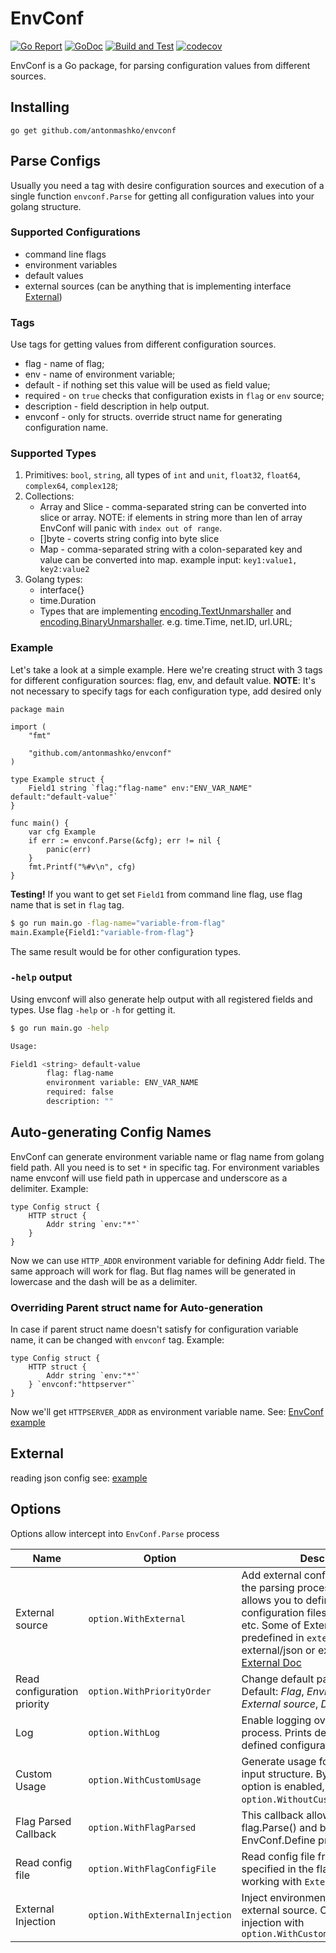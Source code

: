 # EnvConf
[![Go Report](https://goreportcard.com/badge/github.com/antonmashko/envconf)](https://goreportcard.com/report/github.com/antonmashko/envconf)
[![GoDoc](http://godoc.org/github.com/antonmashko/envconf?status.svg)](http://godoc.org/github.com/antonmashko/envconf)
[![Build and Test](https://github.com/antonmashko/envconf/actions/workflows/ci.yml/badge.svg?branch=master)](https://github.com/antonmashko/envconf/actions/workflows/ci.yml)
[![codecov](https://codecov.io/gh/antonmashko/envconf/branch/master/graph/badge.svg?token=ZdkG2flKKv)](https://codecov.io/gh/antonmashko/envconf)    

EnvConf is a Go package, for parsing configuration values from different sources. 

## Installing
```
go get github.com/antonmashko/envconf
```

## Parse Configs
Usually you need a tag with desire configuration sources and execution of a single function `envconf.Parse` for getting all configuration values into your golang structure.

### Supported Configurations
* command line flags
* environment variables
* default values
* external sources (can be anything that is implementing interface [External](https://pkg.go.dev/github.com/antonmashko/envconf/external#External))

### Tags
Use tags for getting values from different configuration sources.
- flag - name of flag;   
- env - name of environment variable;
- default - if nothing set this value will be used as field value; 
- required - on `true` checks that configuration exists in `flag` or `env` source;  
- description - field description in help output.
- envconf - only for structs. override struct name for generating configuration name. 

### Supported Types
1. Primitives: `bool`, `string`, all types of `int` and `unit`, `float32`, `float64`, `complex64`, `complex128`;
2. Collections:
	- Array and Slice - comma-separated string can be converted into slice or array. NOTE: if elements in string more than len of array EnvConf will panic with `index out of range`.
	- []byte - coverts string config into byte slice
	- Map - comma-separated string with a colon-separated key and value can be converted into map. example input: `key1:value1, key2:value2`
3. Golang types:
	- interface{}
	- time.Duration
	- Types that are implementing [encoding.TextUnmarshaller](https://pkg.go.dev/encoding#TextUnmarshaler) and [encoding.BinaryUnmarshaller](https://pkg.go.dev/encoding#BinaryUnmarshaler). e.g. time.Time, net.ID, url.URL;

### Example
Let's take a look at a simple example. Here we're creating struct with 3 tags for different configuration sources: flag, env, and default value. **NOTE**: It's not necessary to specify tags for each configuration type, add desired only 

```golang
package main

import (
	"fmt"

	"github.com/antonmashko/envconf"
)

type Example struct {
	Field1 string `flag:"flag-name" env:"ENV_VAR_NAME" default:"default-value"`
}

func main() {
	var cfg Example
	if err := envconf.Parse(&cfg); err != nil {
		panic(err)
	}
	fmt.Printf("%#v\n", cfg)
}
```


**Testing!**
If you want to get set `Field1` from command line flag, use flag name that is set in `flag` tag. 
```bash
$ go run main.go -flag-name="variable-from-flag"
main.Example{Field1:"variable-from-flag"}
```
The same result would be for other configuration types.

### `-help` output
Using envconf will also generate help output with all registered fields and types. Use flag `-help` or `-h` for getting it. 
```bash
$ go run main.go -help

Usage:

Field1 <string> default-value
        flag: flag-name
        environment variable: ENV_VAR_NAME
        required: false
        description: ""
```

## Auto-generating Config Names
EnvConf can generate environment variable name or flag name from golang field path. All you need is to set `*` in specific tag. For environment variables name envconf will use field path in uppercase and underscore as a delimiter. 
Example: 
```golang
type Config struct {
	HTTP struct {
		Addr string `env:"*"`
	}
}
```
Now we can use `HTTP_ADDR` environment variable for defining Addr field. 
The same approach will work for flag. But flag names will be generated in lowercase and the dash will be as a delimiter.

### Overriding Parent struct name for Auto-generation
In case if parent struct name doesn't satisfy for configuration variable name, it can be changed with `envconf` tag.
Example:
```golang
type Config struct {
	HTTP struct {
		Addr string `env:"*"`
	} `envconf:"httpserver"`
}
```
Now we'll get `HTTPSERVER_ADDR` as environment variable name.
See: [EnvConf example](example/main.go)

## External
reading json config
see: [example](example/main.go)

## Options
Options allow intercept into `EnvConf.Parse` process

Name|Option|Description
---|---|---
External source|`option.WithExternal`|Add external configuration source to the parsing process. This option allows you to define field from configuration files, remote servers, etc. Some of Externals already predefined in `external` folder, e.g. external/json or external/yaml. see: [External Doc](external/readme.md)
Read configuration priority|`option.WithPriorityOrder`|Change default parsing priority. Default: *Flag*, *Environment variable*, *External source*, *Default Value*
Log|`option.WithLog`|Enable logging over parsing process. Prints defined and not defined configuration fields
Custom Usage|`option.WithCustomUsage`|Generate usage for `-help` flag from input structure. By default this option is enabled, use `option.WithoutCustomUsage` option
Flag Parsed Callback|`option.WithFlagParsed`|This callback allow to use flags after flag.Parse() and before EnvConf.Define process
Read config file|`option.WithFlagConfigFile`|Read config file from the path specified in the flag. This option working with `External` option.
External Injection|`option.WithExternalInjection`|Inject environment variables into external source. Override default injection with `option.WithCustomExternalInjection`
